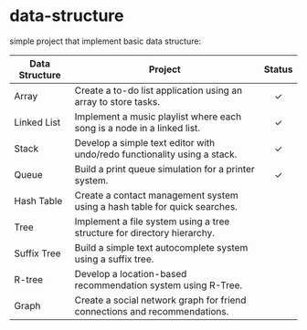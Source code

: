 # data-structure

simple project that implement basic data structure:

| Data Structure  |  Project | Status |
| ------------- | ------------- | :-------------: |
| Array   | Create a to-do list application using an array to store tasks.  | &check;|
| Linked List  | Implement a music playlist where each song is a node in a linked list.  |&check;|
| Stack   | Develop a simple text editor with undo/redo functionality using a stack.  |&check;|
| Queue   | Build a print queue simulation for a printer system.  |&check;|
| Hash Table   | Create a contact management system using a hash table for quick searches.  |
| Tree   | Implement a file system using a tree structure for directory hierarchy.  |
| Suffix Tree   | Build a simple text autocomplete system using a suffix tree. |
| R-tree   | Develop a location-based recommendation system using R-Tree.  |
| Graph   | Create a social network graph for friend connections and recommendations.   |